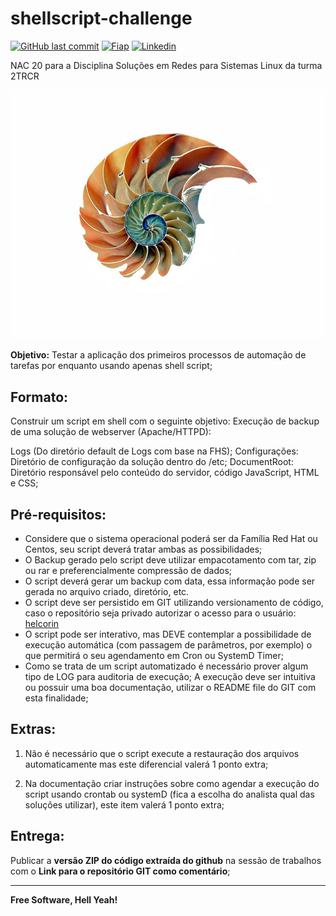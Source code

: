 # shellscript-challenge
[![GitHub last commit](https://img.shields.io/github/last-commit/google/skia.svg)](https://github.com/helcorin/shellscript-challenge/commits/master) [![Fiap](https://img.shields.io/badge/Fiap-2018-ff0080.svg)](https://www.fiap.com.br/) [![Linkedin](https://img.shields.io/badge/Linkedin-hpinfo-00BFFF.svg)](https://www.linkedin.com/in/hpinfo/)

NAC 20 para a Disciplina Soluções em Redes para Sistemas Linux da turma 2TRCR

![shell](images/shell-1847458_640.jpg)

**Objetivo:** Testar a aplicação dos primeiros processos de automação de tarefas por enquanto usando apenas shell script; 

## Formato: 

Construir um script em shell com o seguinte objetivo: Execução de backup de uma solução de webserver (Apache/HTTPD): 

Logs (Do diretório default de Logs com base na FHS);
Configurações: Diretório de configuração da solução dentro do /etc;
DocumentRoot: Diretório responsável pelo conteúdo do servidor, código JavaScript,  HTML e CSS; 

## Pré-requisitos: 

- Considere que o sistema operacional poderá ser da Família Red Hat ou Centos, seu script deverá tratar ambas as possibilidades;
- O Backup gerado pelo script deve utilizar empacotamento com tar, zip ou rar e preferencialmente compressão de dados; 
- O script deverá gerar um backup com data, essa informação pode ser gerada no arquivo criado, diretório, etc. 
- O script deve ser persistido em GIT utilizando versionamento de código, caso o repositório seja privado autorizar o acesso para o usuário: [helcorin](https://github.com/helcorin)
- O script pode ser interativo, mas  DEVE contemplar a possibilidade de execução automática (com  passagem  de parâmetros, por exemplo) o que permitirá o seu agendamento em Cron ou SystemD Timer; 
- Como se trata de um script automatizado é necessário prover algum tipo de LOG para auditoria de execução; 
A execução deve ser intuitiva ou possuir uma boa documentação, utilizar o README file do GIT com esta finalidade; 


## Extras: 

1. Não é necessário que o script execute a restauração dos arquivos automaticamente mas este diferencial valerá 1 ponto extra; 

2. Na documentação criar instruções sobre como agendar a execução do script usando crontab ou systemD (fica a escolha do analista qual das soluções utilizar), este item valerá 1 ponto extra; 

## Entrega: 

Publicar a **versão ZIP do código extraída do github** na sessão de trabalhos com o **Link para o repositório GIT como comentário**; 

---

**Free Software, Hell Yeah!**
